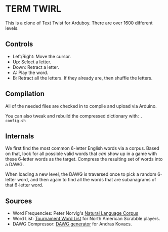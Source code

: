 # TERM TWIRL

This is a clone of Text Twist for Arduboy. There are over 1600 different levels.

## Controls
- Left/Right: Move the cursor.
- Up: Select a letter.
- Down: Retract a letter.
- A: Play the word.
- B: Retract all the letters. If they already are, then shuffle the letters.

## Compilation
All of the needed files are checked in to compile and upload via Arduino.

You can also tweak and rebuild the compressed dictionary with:
`. config.sh`

## Internals
We first find the most common 6-letter English words via a corpus. Based on that, look for all possible valid words
that *can* show up in a game with these 6-letter words as the target. Compress the resulting set of words into a DAWG.

When loading a new level, the DAWG is traversed once to pick a random 6-letter word, and then again to find all the
words that are subanagrams of that 6-letter word.

## Sources
- Word Frequencies: Peter Norvig's [Natural Language Corpus](https://norvig.com/ngrams/)
- Word List: [Tournament Word List](https://en.wikipedia.org/wiki/NASPA_Word_List) for North American Scrabble players.
- DAWG Compressor: [DAWG generator](https://github.com/AndrasKovacs/dawg-gen) for Andras Kovacs. 
